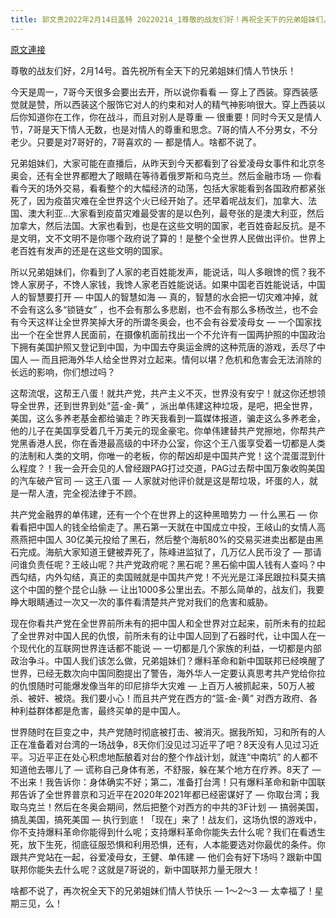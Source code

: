 ```yaml
---
title: 郭文贵2022年2月14日盖特 20220214_1尊敬的战友们好！再祝全天下的兄弟姐妹们，战友们．情人节快乐！
---
```


[原文連接](https://gnews.org/ThreadView/53479451)

尊敬的战友们好，2月14号。首先祝所有全天下的兄弟姐妹们情人节快乐！


今天是周一，7哥今天很多会要出去开，所以说你看看 — 穿上了西装。穿西装感觉就是赞，所以西装这个服饰它对人的约束和对人的精气神影响很大。穿上西装以后你知道你在工作，你在战斗，而且对别人是尊重 — 很重要！同时今天又是情人节，7哥是天下情人无数，也是对情人的尊重和思念。7哥的情人不分男女，不分老少。只要是对7哥好的，7哥喜欢的 — 都是情人。啥都不说了。


兄弟姐妹们，大家可能在直播后，从昨天到今天都看到了谷爱凌母女事件和北京冬奥会，还有全世界都瞪大了眼睛在等待着俄罗斯和乌克兰。然后金融市场 — 你看看今天的场外交易，看看整个的大幅经济的动荡，包括大家能看到各国政府都紧张死了，因为疫苗灾难在全世界这个火已经开始了。还早着呢战友们，加拿大、法国、澳大利亚…大家看到疫苗灾难最受害的是以色列，最夸张的是澳大利亚，然后加拿大，然后法国。大家也看到，也是在这些文明的国家，老百姓奋起反抗。是不是文明，文不文明不是你哪个政府说了算的！是整个全世界人民做出评价。世界上老百姓有发声的还是在这些文明的国家。


所以兄弟姐妹们，你看到了人家的老百姓能发声，能说话，叫人多眼馋的慌？我不馋人家房子，不馋人家钱，我馋人家老百姓能说话。如果中国老百姓能说话，中国人的智慧要打开 — 中国人的智慧如海 — 真的，智慧的水会把一切灾难冲掉，就不会有这么多“锁链女” ，也不会有那么多悲剧，也不会有那么多杨改兰，也不会有今天这样让全世界笑掉大牙的所谓冬奥会，也不会有谷爱凌母女 — 一个国家找出一个在全世界人民面前，在摄像机面前找出一个不允许有一国两护照的中国政治下拥有美国护照又登记到中国，为中国去夺奥运金牌的这种荒唐的游戏，丢尽了中国人 — 而且把海外华人给全世界对立起来。情何以堪？危机和危害会无法消除的长远的影响，你们想过吗？


这帮流氓，这帮王八蛋！就共产党，共产主义不灭，世界没有安宁！就这你还想领导全世界，还到世界到处“蓝-金-黄” ，派出单伟建这种垃圾，是吧，把全世界，美国，这么多养老基金都给骗走？昨天我看到一篇媒体报道，骗走这么多养老金，他的儿子在美国享受着几千万美元的现金豪宅。你单伟建替共产党擦地，你帮共产党黑香港人民，你在香港最高级的中环办公室，你这个王八蛋享受着一切都是人类的法制和人类的文明，你唯一的老板，你的帮凶却是中国共产党！这个混蛋混到什么程度？！我一会开会见的人曾经跟PAG打过交道，PAG过去帮中国万象收购美国的汽车破产官司 — 这王八蛋 — 人家就对他评价就是这是帮垃圾，坏蛋的人，就是一帮人渣，完全视法律于不顾。


共产党金融界的单伟建，还有一个个在世界上的这种黑暗势力 — 什么黑石 — 你看看把中国人的钱全给偷走了。黑石第一天就在中国成立中投，王岐山的女情人高燕燕把中国人 30亿美元投给了黑石，然后整个海航80%的交易买进卖出都是由黑石完成。海航大家知道王健被弄死了，陈峰进监狱了，几万亿人民币没了 — 那请问谁负责任呢？王岐山呢？共产党政府呢？黑石呢？黑石偷中国人钱有人查吗？中西勾结，内外勾结，真正的卖国贼就是中国共产党！不光光是江泽民跟拉科莫夫搞这个中国的整个昆仑山脉 — 让出1000多公里出去。不那么简单的，战友们，我要睁大眼睛通过一次又一次的事件看清楚共产党对我们的危害和威胁。


现在你看共产党在全世界前所未有的把中国人和全世界对立起来，前所未有的拉起了全世界对中国人民的仇恨，前所未有的让中国人回到了石器时代，让中国人在一个现代化的互联网世界连话都不能说 — 一切都是几个家族的利益，一切都是内部政治争斗。中国人我们该怎么做，兄弟姐妹们？爆料革命和新中国联邦已经唤醒了世界，已经无数次向中国同胞提出了警告，海外华人一定要认真思考共产党给你拉的仇恨随时可能爆发像当年的印尼排华大灾难 — 上百万人被抓起来，50万人被杀、被奸、被烧。我们要小心！而且共产党在西方的“篮-金-黄” 对西方政府、各种利益群体都是危害，最终买单的是中国人。


世界随时在巨变之中，共产党随时彻底被打击、被消灭。据我所知，习和所有的人正在准备着对台湾的一场战争，8天你们没见过习近平了吧？8天没有人见过习近平。习近平正在处心积虑地酝酿着对台的整个作战计划，就连“中南坑” 的人都不知道他去哪儿了 — 谎称自己身体有恙，不舒服，躲在某个地方在疗养。8天了 — 不出来！我告诉你：身体确实不好；第二，准备打台湾！只有爆料革命和新中国联邦告诉了全世界普京和习近平在2020年2021年都已经密谋好了 — 你取台湾；我取乌克兰！然后在冬奥会期间，然后把整个对西方的中共的3F计划 — 搞弱美国，搞乱美国，搞死美国 — 执行到底！「现在」来了！战友们，这场仇恨的游戏中，你不支持爆料革命你能得到什么呢；支持爆料革命你能失去什么呢？我们在看透生死，放下生死，彻底征服恐惧和利用恐惧，还有，人本能要选对你最优的条件。你跟共产党站在一起，谷爱凌母女，王健、单伟建 — 他们会有好下场吗？跟新中国联邦你能失去什么呢？这就是7哥说的，新中国联邦力量无限大！


啥都不说了，再次祝全天下的兄弟姐妹们情人节快乐 — 1～2～3 — 太幸福了！星期三见，么！
